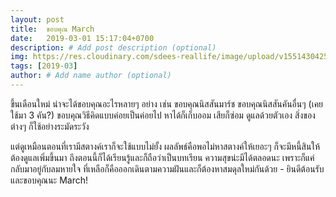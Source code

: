 ```yaml
---
layout: post
title:  ขอบคุณ March
date:   2019-03-01 15:17:04+0700
description: # Add post description (optional)
img: https://res.cloudinary.com/sdees-reallife/image/upload/v1551430425/IMG_20170116_105247220.jpg # Add image post (optional)
tags: [2019-03]
author: # Add name author (optional)
---
```

ขึ้นเดือนใหม่ น่าจะได้ขอบคุณอะไรหลายๆ อย่าง เช่น ขอบคุณนิสสันมาร์ช ขอบคุณนิสสันคันอื่นๆ (เคยใช้มา 3 คัน?) ขอบคุณวิธีคิดแบบค่อยเป็นค่อยไป หาได้ก็เก็บออม เสียก็ซ่อม ดูแลด้วยตัวเอง สิ่งของต่างๆ ก็ใช้อย่างระมัดระวัง

แต่ดูเหมือนตอนที่เรามีสตางค์เราก็จะใช้แบบไม่ยั้ง ผลลัพธ์คือพอไม่หาสตางค์ให้เยอะๆ ก็จะมีหนี้สินให้ต้องดูแลเพิ่มขึ้นมา ถึงตอนนี้ก็ได้เรียนรู้และก็ถือว่าเป็นบทเรียน ความสุขน่ะมีได้ตลอดนะ เพราะก็แค่กลับมาอยู่กับลมหายใจ ที่เหลือก็คือออกเดินตามความฝันและก็ต้องหาสมดุลใหม่กันด้วย - ยินดีต้อนรับและขอบคุณนะ March!
